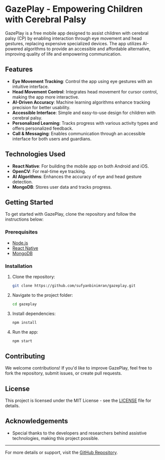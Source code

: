 
# GazePlay - Empowering Children with Cerebral Palsy

GazePlay is a free mobile app designed to assist children with cerebral palsy (CP) by enabling interaction through eye movement and head gestures, replacing expensive specialized devices. The app utilizes AI-powered algorithms to provide an accessible and affordable alternative, improving quality of life and empowering communication.

## Features
- **Eye Movement Tracking**: Control the app using eye gestures with an intuitive interface.
- **Head Movement Control**: Integrates head movement for cursor control, making the app more interactive.
- **AI-Driven Accuracy**: Machine learning algorithms enhance tracking precision for better usability.
- **Accessible Interface**: Simple and easy-to-use design for children with cerebral palsy.
- **Personalized Learning**: Tracks progress with various activity types and offers personalized feedback.
- **Call & Messaging**: Enables communication through an accessible interface for both users and guardians.

## Technologies Used
- **React Native**: For building the mobile app on both Android and iOS.
- **OpenCV**: For real-time eye tracking.
- **AI Algorithms**: Enhances the accuracy of eye and head gesture detection.
- **MongoDB**: Stores user data and tracks progress.

## Getting Started
To get started with GazePlay, clone the repository and follow the instructions below:

### Prerequisites
- [Node.js](https://nodejs.org/)
- [React Native](https://reactnative.dev/docs/environment-setup)
- [MongoDB](https://www.mongodb.com/)

### Installation
1. Clone the repository:
    ```bash
    git clone https://github.com/sufyanbinimran/gazeplay.git
    ```

2. Navigate to the project folder:
    ```bash
    cd gazeplay
    ```

3. Install dependencies:
    ```bash
    npm install
    ```

4. Run the app:
    ```bash
    npm start
    ```

## Contributing
We welcome contributions! If you'd like to improve GazePlay, feel free to fork the repository, submit issues, or create pull requests.

## License
This project is licensed under the MIT License - see the [LICENSE](LICENSE) file for details.

## Acknowledgements
- Special thanks to the developers and researchers behind assistive technologies, making this project possible.

---

For more details or support, visit the [GitHub Repository](https://github.com/sufyanbinimran/gazeplay).
